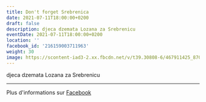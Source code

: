 ```yaml
---
title: Don't forget Srebrenica
date: 2021-07-11T18:00:00+0200
draft: false
description: djeca dzemata Lozana za Srebrenicu
eventDate: 2021-07-11T18:00:00+0200
location: ''
facebook_id: '216159003711963'
weight: 30
image: https://scontent-iad3-2.xx.fbcdn.net/v/t39.30808-6/467911425_8702124949883247_8451066247417132989_n.jpg?_nc_cat=103&ccb=1-7&_nc_sid=9e60e4&_nc_ohc=PW226lIumscQ7kNvwHQ-0l3&_nc_oc=Adl2LiPL8s1Lc___pFX4s5GwJYAR3m10yU1OGCFNc7R2ILc4IfrUvw5-9RSeCjCtELs&_nc_zt=23&_nc_ht=scontent-iad3-2.xx&edm=ABTKTjYEAAAA&_nc_gid=5IirAgl4Fnlr38nLfV9CQQ&oh=00_Afa4fFNxP6F9MhjSVp6JzNE4g2a_SI5Y2zhnzztY9eJ1Ng&oe=68DD0919
---
```


djeca dzemata Lozana za Srebrenicu

---

Plus d'informations sur [Facebook](https://facebook.com/events/216159003711963)